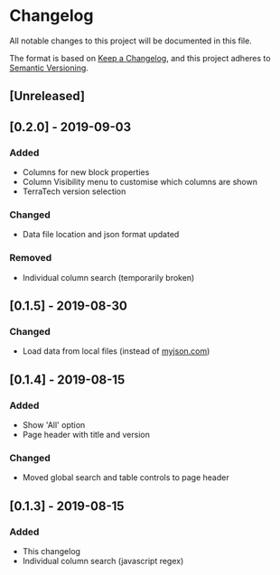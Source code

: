 # Changelog

All notable changes to this project will be documented in this file.

The format is based on [Keep a Changelog](https://keepachangelog.com/en/1.0.0/),
and this project adheres to [Semantic Versioning](https://semver.org/spec/v2.0.0.html).
<!-- markdownlint-disable no-duplicate-heading  -->

## [Unreleased]

## [0.2.0] - 2019-09-03

### Added

- Columns for new block properties
- Column Visibility menu to customise which columns are shown
- TerraTech version selection

### Changed

- Data file location and json format updated

### Removed

- Individual column search (temporarily broken)

## [0.1.5] - 2019-08-30

### Changed

- Load data from local files (instead of [myjson.com](http://myjson.com))

## [0.1.4] - 2019-08-15

### Added

- Show 'All' option
- Page header with title and version

### Changed

- Moved global search and table controls to page header

## [0.1.3] - 2019-08-15

### Added

- This changelog
- Individual column search (javascript regex)

